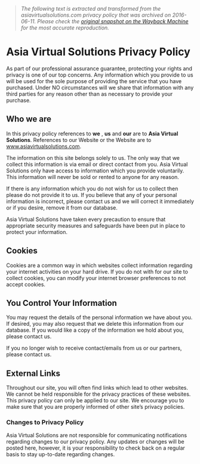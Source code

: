 > *The following text is extracted and transformed from the asiavirtualsolutions.com privacy policy that was archived on 2016-06-11. Please check the [original snapshot on the Wayback Machine](https://web.archive.org/web/20160611084126id_/http%3A//asiavirtualsolutions.com/privacy-policy) for the most accurate reproduction.*

# Asia Virtual Solutions Privacy Policy

As part of our professional assurance guarantee, protecting your rights and privacy is one of our top concerns. Any information which you provide to us will be used for the sole purpose of providing the service that you have purchased. Under NO circumstances will we share that information with any third parties for any reason other than as necessary to provide your purchase.

## Who we are

In this privacy policy references to **we** , **us** and **our** are to **Asia Virtual Solutions**. References to our Website or the Website are to www.asiavirtualsolutions.com.

The information on this site belongs solely to us. The only way that we collect this information is via email or direct contact from you. Asia Virtual Solutions only have access to information which you provide voluntarily. This information will never be sold or rented to anyone for any reason.

If there is any information which you do not wish for us to collect then please do not provide it to us. If you believe that any of your personal information is incorrect, please contact us and we will correct it immediately or if you desire, remove it from our database.

Asia Virtual Solutions have taken every precaution to ensure that appropriate security measures and safeguards have been put in place to protect your information.

## Cookies

Cookies are a common way in which websites collect information regarding your internet activities on your hard drive. If you do not with for our site to collect cookies, you can modify your internet browser preferences to not accept cookies.

## You Control Your Information

You may request the details of the personal information we have about you. If desired, you may also request that we delete this information from our database. If you would like a copy of the information we hold about you, please contact us.

If you no longer wish to receive contact/emails from us or our partners, please contact us.

## External Links

Throughout our site, you will often find links which lead to other websites. We cannot be held responsible for the privacy practices of these websites. This privacy policy can only be applied to our site. We encourage you to make sure that you are properly informed of other site’s privacy policies.

### Changes to Privacy Policy

Asia Virtual Solutions are not responsible for communicating notifications regarding changes to our privacy policy. Any updates or changes will be posted here, however, it is your responsibility to check back on a regular basis to stay up-to-date regarding changes.
